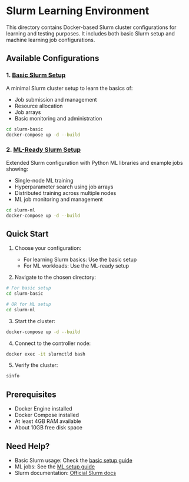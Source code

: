 # Slurm Learning Environment

This directory contains Docker-based Slurm cluster configurations for learning and testing purposes. It includes both basic Slurm setup and machine learning job configurations.

## Available Configurations

### 1. [Basic Slurm Setup](slurm-basic/README.md)
A minimal Slurm cluster setup to learn the basics of:
- Job submission and management
- Resource allocation
- Job arrays
- Basic monitoring and administration

```bash
cd slurm-basic
docker-compose up -d --build
```

### 2. [ML-Ready Slurm Setup](slurm-ml/README.md)
Extended Slurm configuration with Python ML libraries and example jobs showing:
- Single-node ML training
- Hyperparameter search using job arrays
- Distributed training across multiple nodes
- ML job monitoring and management

```bash
cd slurm-ml
docker-compose up -d --build
```

## Quick Start

1. Choose your configuration:
   - For learning Slurm basics: Use the basic setup
   - For ML workloads: Use the ML-ready setup

2. Navigate to the chosen directory:
```bash
# For basic setup
cd slurm-basic

# OR for ML setup
cd slurm-ml
```

3. Start the cluster:
```bash
docker-compose up -d --build
```

4. Connect to the controller node:
```bash
docker exec -it slurmctld bash
```

5. Verify the cluster:
```bash
sinfo
```

## Prerequisites

- Docker Engine installed
- Docker Compose installed
- At least 4GB RAM available
- About 10GB free disk space

## Need Help?

- Basic Slurm usage: Check the [basic setup guide](slurm-basic/README.md)
- ML jobs: See the [ML setup guide](slurm-ml/README.md)
- Slurm documentation: [Official Slurm docs](https://slurm.schedmd.com/)

